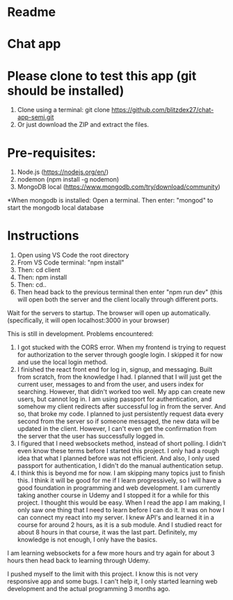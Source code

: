 # Readme
# Chat app

# Please clone to test this app (git should be installed)
1. Clone using a terminal: git clone https://github.com/blitzdex27/chat-app-semi.git
2. Or just download the ZIP and extract the files.


# Pre-requisites:
1. Node.js (https://nodejs.org/en/)
2. nodemon (npm install -g nodemon)
3. MongoDB local (https://www.mongodb.com/try/download/community)

*When mongodb is installed: Open a terminal. Then enter: "mongod" to start the mongodb local database

# Instructions
1. Open using VS Code the root directory
2. From VS Code terminal: "npm install"
3. Then: cd client
4. Then: npm install
5. Then: cd..
7. Then head back to the previous terminal then enter "npm run dev" (this will open both the server and the client locally through different ports.

Wait for the servers to startup. 
The browser will open up automatically. (specifically, it will open localhost:3000 in your browser)


This is still in development.
Problems encountered:
1. I got stucked with the CORS error. When my frontend is trying to request for authorization to the server through google login. I skipped it for now and use the local login method.
2. I finished the react front end for log in, signup, and messaging. Built from scratch, from the knowledge I had. I planned that I will just get the current user, messages to and from the user, and users index for searching. However, that didn't worked too well. My app can create new users, but cannot log in. I am using passport for authentication, and somehow my client redirects after successful log in from the server. And so, that broke my code. I planned to just persistently request data every second from the server so if someone messaged, the new data will be updated in the client. However, I can't even get the confirmation from the server that the user has successfully logged in. 
3. I figured that I need websockets method, instead of short polling. I didn't even know these terms before I started this project. I only had a rough idea that what I planned before was not efficient. And also, I only used passport for authentication, I didn't do the manual authentication setup.
4. I think this is beyond me for now. I am skipping many topics just to finish this. I think it will be good for me if I learn progressively, so I will have a good foundation in programming and web development. I am currently taking another course in Udemy and I stopped it for a while for this project. I thought this would be easy. When I read the app I am making, I only saw one thing that I need to learn before I can do it. It was on how I can connect my react into my server. I knew API's and learned it in a course for around 2 hours, as it is a sub module. And I studied react for about 8 hours in that course, it was the last part. Definitely, my knowledge is not enough, I only have the basics.

I am learning websockets for a few more hours and try again for about 3 hours then head back to learning through Udemy.

I pushed myself to the limit with this project. I know this is not very responsive app and some bugs. I can't help it, I only started learning web development and the actual programming 3 months ago.



